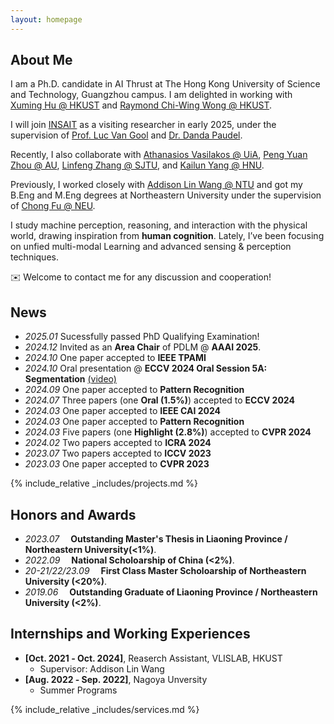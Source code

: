 ```yaml
---
layout: homepage
---
```



## About Me
I am a Ph.D. candidate in AI Thrust at The Hong Kong University of Science and Technology, Guangzhou campus. I am delighted in working with [Xuming Hu @ HKUST](https://xuminghu.github.io/) and [Raymond Chi-Wing Wong @ HKUST](https://www.cse.ust.hk/~raywong/). 

I will join [INSAIT](https://insait.ai/) as a visiting researcher in early 2025, under the supervision of [Prof. Luc Van Gool](https://insait.ai/prof-luc-van-gool/) and [Dr. Danda Paudel](https://insait.ai/dr-danda-paudel/).

Recently, I also collaborate with [Athanasios Vasilakos @ UiA](https://scholar.google.com.hk/citations?hl=zh-CN&user=_yWPQWoAAAAJ&view_op=list_works&sortby=pubdate), [Peng Yuan Zhou @ AU](https://www.au.dk/en/pengyuan.zhou@ece.au.dk), [Linfeng Zhang @ SJTU](http://www.zhanglinfeng.tech/), and [Kailun Yang @ HNU](https://www.yangkailun.com/).

Previously, I worked closely with [Addison Lin Wang @ NTU](https://scholar.google.com.hk/citations?user=SReb2csAAAAJ&hl=zh-CN) and got my B.Eng and M.Eng degrees at Northeastern University under the supervision of [Chong Fu @ NEU](https://scholar.google.com.hk/citations?user=xq76xEMAAAAJ&hl=zh-CN).

I study machine perception, reasoning, and interaction with the physical world, drawing inspiration from **human cognition**. Lately, I’ve been focusing on unfied multi-modal Learning and advanced sensing & perception techniques. 

✉️ Welcome to contact me for any discussion and cooperation!

## News
- *2025.01* Sucessfully passed PhD Qualifying Examination!
- *2024.12* Invited as an **Area Chair** of PDLM @ **AAAI 2025**.
- *2024.10* One paper accepted to **IEEE TPAMI**
- *2024.10* Oral presentation @ **ECCV 2024 Oral Session 5A: Segmentation** [(video)](https://eccv.ecva.net/virtual/2024/session/103)
- *2024.09* One paper accepted to **Pattern Recognition**
- *2024.07* Three papers (one **Oral (1.5%)**) accepted to **ECCV 2024**
- *2024.03* One paper accepted to **IEEE CAI 2024**
- *2024.03* One paper accepted to **Pattern Recognition**
- *2024.03* Five papers (one **Highlight (2.8%)**) accepted to **CVPR 2024**
- *2024.02* Two papers accepted to **ICRA 2024**
- *2023.07* Two papers accepted to **ICCV 2023**
- *2023.03* One paper accepted to **CVPR 2023**

{% include_relative _includes/projects.md %}


## Honors and Awards
- *2023.07* &emsp;**Outstanding Master's Thesis in Liaoning Province / Northeastern University(<1%)**. 
- *2022.09* &emsp;**National Scholoarship of China (<2%)**. 
- *20-21/22/23.09* &emsp;**First Class Master Scholoarship of Northeastern University (<20%)**. 
- *2019.06* &emsp;**Outstanding Graduate of Liaoning Province / Northeastern University (<2%)**. 


## Internships and Working Experiences

- **[Oct. 2021 ‑ Oct. 2024]**, Reaserch Assistant, VLISLAB, HKUST
  - Supervisor: Addison Lin Wang
- **[Aug. 2022 ‑ Sep. 2022]**, Nagoya Unversity
  - Summer Programs

{% include_relative _includes/services.md %}

<script type='text/javascript' id='clustrmaps' src='//cdn.clustrmaps.com/map_v2.js?cl=080808&w=a&t=tt&d=zrl7WjzBxF_qKC05N5OneNhjFigQ9jPab4GJHSWvjkI&co=ffffff&cmo=3acc3a&cmn=ff5353&ct=808080'></script>

